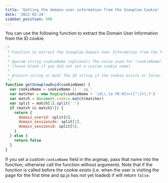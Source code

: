 ```yaml
---
title: 'Getting the domain user information from the Snowplow Cookie'
date: '2021-03-24'
sidebar_position: 500
---
```


You can use the following function to extract the Domain User Information from the ID cookie:

```javascript
/*
 * Function to extract the Snowplow Domain User Information from the first-party cookie set by the Snowplow JavaScript Tracker
 *
 * @param string cookieName (optional) The value used for "cookieName" in the tracker constructor argmap
 * (leave blank if you did not set a custom cookie name)
 *
 * @return string or bool The ID string if the cookie exists or false if the cookie has not been set yet
 */
function getSnowplowDuid(cookieName) {
  var cookieName = cookieName || '_sp_'
  var matcher = new RegExp(cookieName + 'id\\.[a-f0-9]+=([^;]+);?')
  var match = document.cookie.match(matcher)
  var split = match[1].split('.')
  if (match && match[1]) {
    return {
      domain_userid: split[0],
      domain_sessionidx: split[2],
      domain_sessionid: split[5],
    }
  } else {
    return false
  }
}
```

If you set a custom `cookieName` field in the argmap, pass that name into the function; otherwise call the function without arguments. Note that if the function is called before the cookie exists (i.e. when the user is visiting the page for the first time and sp.js has not yet loaded) if will return `false`.
